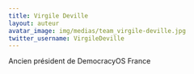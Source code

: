 ```yaml
---
title: Virgile Deville
layout: auteur
avatar_image: img/medias/team_virgile-deville.jpg
twitter_username: VirgileDeville
---
```


Ancien président de DemocracyOS France
